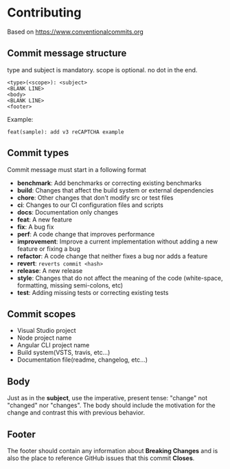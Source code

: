 # Contributing

Based on https://www.conventionalcommits.org

## Commit message structure

type and subject is mandatory.
scope is optional.
no dot in the end.

```
<type>(<scope>): <subject>
<BLANK LINE>
<body>
<BLANK LINE>
<footer>
```

Example:

```
feat(sample): add v3 reCAPTCHA example
```

## Commit types

Commit message must start in a following format

- **benchmark**: Add benchmarks or correcting existing benchmarks
- **build**: Changes that affect the build system or external dependencies
- **chore**: Other changes that don't modify src or test files
- **ci**: Changes to our CI configuration files and scripts
- **docs**: Documentation only changes
- **feat**: A new feature
- **fix**: A bug fix
- **perf**: A code change that improves performance
- **improvement**: Improve a current implementation without adding a new feature or fixing a bug
- **refactor**: A code change that neither fixes a bug nor adds a feature
- **revert**: `reverts commit <hash>`
- **release**: A new release
- **style**: Changes that do not affect the meaning of the code (white-space, formatting, missing semi-colons, etc)
- **test**: Adding missing tests or correcting existing tests

## Commit scopes

- Visual Studio project
- Node project name
- Angular CLI project name
- Build system(VSTS, travis, etc...)
- Documentation file(readme, changelog, etc...)

## Body
Just as in the **subject**, use the imperative, present tense: "change" not "changed" nor "changes".
The body should include the motivation for the change and contrast this with previous behavior.

## Footer
The footer should contain any information about **Breaking Changes** and is also the place to
reference GitHub issues that this commit **Closes**.
